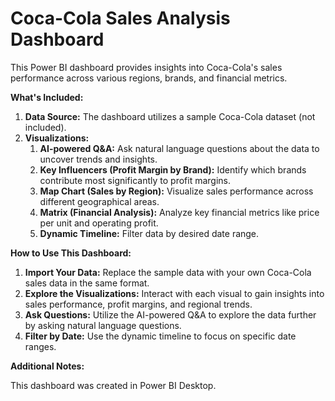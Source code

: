 # Coca-Cola Sales Analysis Dashboard

This Power BI dashboard provides insights into Coca-Cola's sales performance across various regions, brands, and financial metrics.

**What's Included:**

1. **Data Source:** The dashboard utilizes a sample Coca-Cola dataset (not included).
2. **Visualizations:**
    1. **AI-powered Q&A:** Ask natural language questions about the data to uncover trends and insights.
    2. **Key Influencers (Profit Margin by Brand):** Identify which brands contribute most significantly to profit margins.
    3. **Map Chart (Sales by Region):** Visualize sales performance across different geographical areas.
    4. **Matrix (Financial Analysis):** Analyze key financial metrics like price per unit and operating profit.
    5. **Dynamic Timeline:** Filter data by desired date range.

**How to Use This Dashboard:**

1. **Import Your Data:** Replace the sample data with your own Coca-Cola sales data in the same format.
2. **Explore the Visualizations:** Interact with each visual to gain insights into sales performance, profit margins, and regional trends.
3. **Ask Questions:** Utilize the AI-powered Q&A to explore the data further by asking natural language questions.
4. **Filter by Date:** Use the dynamic timeline to focus on specific date ranges.

**Additional Notes:**

This dashboard was created in Power BI Desktop.
